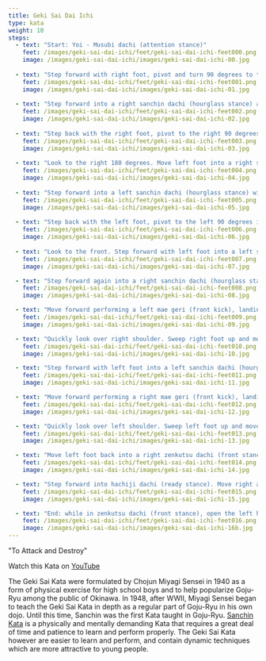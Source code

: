 ```yaml
---
title: Geki Sai Dai Ichi
type: kata
weight: 10
steps:
  - text: "Start: Yoi - Musubi dachi (attention stance)"
    feet: /images/geki-sai-dai-ichi/feet/geki-sai-dai-ichi-feet000.png
    image: /images/geki-sai-dai-ichi/images/geki-sai-dai-ichi-00.jpg
    
  - text: "Step forward with right foot, pivot and turn 90 degrees to the left into left sanchin dachi (hourglass stance) with a left jodan uke (rising block)."
    feet: /images/geki-sai-dai-ichi/feet/geki-sai-dai-ichi-feet001.png
    image: /images/geki-sai-dai-ichi/images/geki-sai-dai-ichi-01.jpg
    
  - text: "Step forward into a right sanchin dachi (hourglass stance) and do a right jodan tsuki (face punch)."
    feet: /images/geki-sai-dai-ichi/feet/geki-sai-dai-ichi-feet002.png
    image: /images/geki-sai-dai-ichi/images/geki-sai-dai-ichi-02.jpg
    
  - text: "Step back with the right foot, pivot to the right 90 degrees into a shiko dachi (square stance) with a hariatoshi (low sweeping block). Look to the left through entire move."
    feet: /images/geki-sai-dai-ichi/feet/geki-sai-dai-ichi-feet003.png
    image: /images/geki-sai-dai-ichi/images/geki-sai-dai-ichi-03.jpg
    
  - text: "Look to the right 180 degrees. Move left foot into a right sanchin dachin (hourglass stance) with a right jodan uke (rising block)."
    feet: /images/geki-sai-dai-ichi/feet/geki-sai-dai-ichi-feet004.png
    image: /images/geki-sai-dai-ichi/images/geki-sai-dai-ichi-04.jpg
    
  - text: "Step forward into a left sanchin dachi (hourglass stance) with a left jodan tsuki (face punch)."
    feet: /images/geki-sai-dai-ichi/feet/geki-sai-dai-ichi-feet005.png
    image: /images/geki-sai-dai-ichi/images/geki-sai-dai-ichi-05.jpg
    
  - text: "Step back with the left foot, pivot to the left 90 degrees into a shiko dachi (square stance) with a right side hariatoshi (low sweeping block). Look to the right through entire move."
    feet: /images/geki-sai-dai-ichi/feet/geki-sai-dai-ichi-feet006.png
    image: /images/geki-sai-dai-ichi/images/geki-sai-dai-ichi-06.jpg
    
  - text: "Look to the front. Step forward with left foot into a left sanchin dachi (hourglass stance) with a left yoko uke (side block)."
    feet: /images/geki-sai-dai-ichi/feet/geki-sai-dai-ichi-feet007.png
    image: /images/geki-sai-dai-ichi/images/geki-sai-dai-ichi-07.jpg

  - text: "Step forward again into a right sanchin dachi (hourglass stance) with a right yoko uke (side block)."
    feet: /images/geki-sai-dai-ichi/feet/geki-sai-dai-ichi-feet008.png
    image: /images/geki-sai-dai-ichi/images/geki-sai-dai-ichi-08.jpg

  - text: "Move forward performing a left mae geri (front kick), landing in zenkutsu dachi (front stance). Execute a left empi uchi (elbow strike), left uraken uchi (backfist strike), a left gedan barai (low block) and finally a gyaku tsuki (reverse punch) and KIAI!"
    feet: /images/geki-sai-dai-ichi/feet/geki-sai-dai-ichi-feet009.png
    image: /images/geki-sai-dai-ichi/images/geki-sai-dai-ichi-09.jpg

  - text: "Quickly look over right shoulder. Sweep right foot up and move into hachiji dachi (ready stance) facing your right, with a shuto uchi (knife hand strike) with right hand looking over right shoulder."
    feet: /images/geki-sai-dai-ichi/feet/geki-sai-dai-ichi-feet010.png
    image: /images/geki-sai-dai-ichi/images/geki-sai-dai-ichi-10.jpg

  - text: "Step forward with left foot into a left sanchin dachi (hourglass stance) and execute a yoko uke (side block)."
    feet: /images/geki-sai-dai-ichi/feet/geki-sai-dai-ichi-feet011.png
    image: /images/geki-sai-dai-ichi/images/geki-sai-dai-ichi-11.jpg

  - text: "Move forward performing a right mae geri (front kick), landing in zenkutsu dachi (front stance). Execute a right empi uchi (elbow strike), right uraken uchi (backfist strike), a right gedan barai (low block) and finally a gyaku tsuki (reverse punch)and KIAI!"
    feet: /images/geki-sai-dai-ichi/feet/geki-sai-dai-ichi-feet012.png
    image: /images/geki-sai-dai-ichi/images/geki-sai-dai-ichi-12.jpg

  - text: "Quickly look over left shoulder. Sweep left foot up and move into hachiji dachi (ready stance) facing your left, with a shuto uchi (knife hand strike) with left hand looking over left shoulder."
    feet: /images/geki-sai-dai-ichi/feet/geki-sai-dai-ichi-feet013.png
    image: /images/geki-sai-dai-ichi/images/geki-sai-dai-ichi-13.jpg

  - text: "Move left foot back into a right zenkutsu dachi (front stance). Pull your left hand (palm down) into a fist to your left chamber. Meanwhile, the right hand remains in the right \"chamber\" in a fist (palm up). Quickly thrust both fists forward, left down, right up. This is a yama tsuki (\"U\" punch), the top fist is directed to the solar plexus while the lower fist is directed to the lower abdomen of your opponent."
    feet: /images/geki-sai-dai-ichi/feet/geki-sai-dai-ichi-feet014.png
    image: /images/geki-sai-dai-ichi/images/geki-sai-dai-ichi-14.jpg

  - text: "Step forward into hachiji dachi (ready stance). Move right arm across the body into the crease of the elbow of the left arm. This action reverses the position of the fists. Quickly step back into a zenkutsu dachi (front stance) pulling the fists back into their chambers. Now the left is palm up and the right fist is facing down. Quickly thrust both fists forward, left up, right down into yama tzuki (\"U\" punch)."
    feet: /images/geki-sai-dai-ichi/feet/geki-sai-dai-ichi-feet015.png
    image: /images/geki-sai-dai-ichi/images/geki-sai-dai-ichi-15.jpg

  - text: "End: while in zenkutsu dachi (front stance), open the left hand and move right hand in a half circle (fist closed) and lay into the open palm. Step forward into musubi dachi (attention stance), keeping knees slightly bent. Slowly straighten the knees and turn hands towards your body so that your arms a straight and hands crossed in front of you left over right. Open your right hand."
    feet: /images/geki-sai-dai-ichi/feet/geki-sai-dai-ichi-feet016.png
    image: /images/geki-sai-dai-ichi/images/geki-sai-dai-ichi-16b.jpg
---
```


"To Attack and Destroy"

Watch this Kata on [YouTube](https://www.youtube.com/watch?v=ahOYxZgUTn8&t=8s)

The Geki Sai Kata were formulated by Chojun Miyagi Sensei in 1940 as a form of physical exercise for high school boys and to help popularize Goju-Ryu among the public of Okinawa. In 1948, after WWII, Miyagi Sensei began to teach the Geki Sai Kata in depth as a regular part of Goju-Ryu in his own dojo. Until this time, Sanchin was the first Kata taught in Goju-Ryu. [Sanchin Kata](../sanchin) is a physically and mentally demanding Kata that requires a great deal of time and patience to learn and perform properly. The Geki Sai Kata however are easier to learn and perform, and contain dynamic techniques which are more attractive to young people.